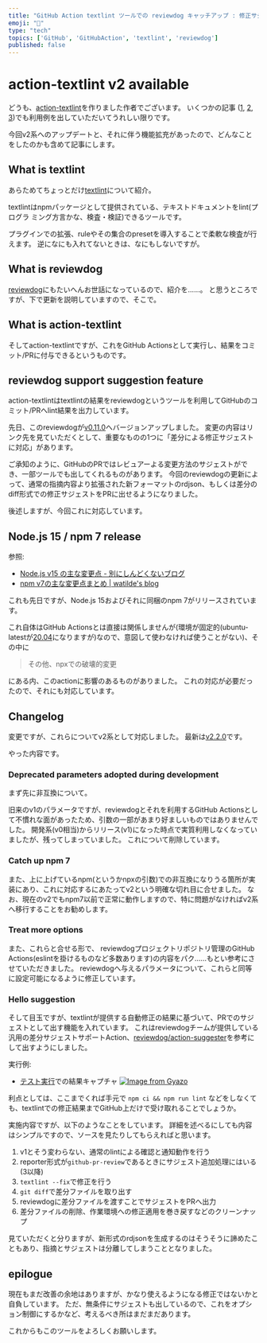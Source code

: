 ```yaml
---
title: "GitHub Action textlint ツールでの reviewdog キャッチアップ : 修正サジェスト"
emoji: "🐶"
type: "tech" 
topics: ['GitHub', 'GitHubAction', 'textlint', 'reviewdog']
published: false
---
```

# action-textlint v2 available

どうも、[action-textlint](https://github.com/tsuyoshicho/action-textlint)を作りました作者でございます。 いくつかの記事 ([1](https://zenn.dev/serima/articles/4dac7baf0b9377b0b58b), [2](https://zenn.dev/srz_zumix/articles/cb21af1a86fc01cb829d), [3](https://zenn.dev/srz_zumix/articles/9404b45e22cdf0f65ddd))でも利用例を出していただいてうれしい限りです。

今回v2系へのアップデートと、それに伴う機能拡充があったので、どんなことをしたのかも含めて記事にします。

## What is textlint

あらためてちょっとだけ[textlint](https://github.com/textlint/textlint)について紹介。

textlintはnpmパッケージとして提供されている、テキストドキュメントをlint(プログラ
ミング方言かな、検査・検証)できるツールです。

プラグインでの拡張、ruleやその集合のpresetを導入することで柔軟な検査が行えます。
逆になにも入れてないときは、なにもしないですが。

## What is reviewdog

[reviewdog](https://github.com/reviewdog/reviewdog)にもたいへんお世話になっているので、紹介を……。
と思うところですが、下で更新を説明していますので、そこで。

## What is action-textlint

そしてaction-textlintですが、これをGitHub Actionsとして実行し、結果をコミット/PRに付与できるというものです。

## reviewdog support suggestion feature

action-textlintはtextlintの結果をreviewdogというツールを利用してGitHubのコミット/PRへlint結果を出力しています。

先日、このreviewdogが[v0.11.0](https://github.com/reviewdog/reviewdog/releases/tag/v0.11.0)へバージョンアップしました。
変更の内容はリンク先を見ていただくとして、重要なものの1つに「差分による修正サジェストに対応」があります。

ご承知のように、GitHubのPRではレビュアーよる変更方法のサジェストができ、一部ツールでも出してくれるものがあります。
今回のreviewdogの更新によって、通常の指摘内容より拡張された新フォーマットのrdjson、もしくは差分のdiff形式での修正サジェストをPRに出せるようになりました。

後述しますが、今回これに対応しています。

## Node.js 15 / npm 7 release

参照:

- [Node\.js v15 の主な変更点 \- 別にしんどくないブログ](https://shisama.hatenablog.com/entry/2020/10/21/004612)
- [npm v7の主な変更点まとめ \| watilde's blog](https://blog.watilde.com/2020/10/14/npm-v7%E3%81%AE%E4%B8%BB%E3%81%AA%E5%A4%89%E6%9B%B4%E7%82%B9%E3%81%BE%E3%81%A8%E3%82%81/)

これも先日ですが、Node.js 15およびそれに同梱のnpm 7がリリースされています。

これ自体はGitHub Actionsとは直接は関係しませんが(環境が固定的(ubuntu-latestが[20.04](https://github.blog/changelog/2020-10-29-github-actions-ubuntu-latest-workflows-will-use-ubuntu-20-04/)になりますが)なので、意図して使わなければ使うことがない)、その中に

> その他、npxでの破壊的変更

にある内、このactionに影響のあるものがありました。
これの対応が必要だったので、それにも対応しています。

## Changelog

変更ですが、これらについてv2系として対応しました。
最新は[v2.2.0](https://github.com/tsuyoshicho/action-textlint/releases/tag/v2.2.0)です。

やった内容です。

### Deprecated parameters adopted during development

まず先に非互換について。

旧来のv1のパラメータですが、reviewdogとそれを利用するGitHub Actionsとして不慣れな面があったため、引数の一部があまり好ましいものではありませんでした。
開発系(v0相当)からリリース(v1)になった時点で実質利用しなくなっていましたが、残ってしまっていました。
これについて削除しています。

### Catch up npm 7

また、上に上げているnpm(というかnpxの引数)での非互換になりうる箇所が実装にあり、これに対応するにあたってv2という明確な切れ目に合せました。
なお、現在のv2でもnpm7以前で正常に動作しますので、特に問題がなければv2系へ移行することをお勧めします。

### Treat more options

また、これらと合せる形で、 reviewdogプロジェクトリポジトリ管理のGitHub Actions(eslintを掛けるものなど多数あります)の内容をパク……もとい参考にさせていただきました。
reviewdogへ与えるパラメータについて、これらと同等に設定可能になるように修正しています。

### Hello suggestion

そして目玉ですが、textlintが提供する自動修正の結果に基づいて、PRでのサジェストとして出す機能を入れています。
これはreviewdogチームが提供している汎用の差分サジェストサポートAction、[reviewdog/action-suggester](https://github.com/reviewdog/action-suggester)を参考にして出すようにしました。

実行例:

- [テスト実行](https://github.com/tsuyoshicho/action-test-repo/pull/3)での結果キャプチャ
  [![Image from Gyazo](https://i.gyazo.com/77649ba3fb4087667bad2e0079404df6.png)](https://gyazo.com/77649ba3fb4087667bad2e0079404df6)

利点としては、ここまでくれば手元で `npm ci && npm run lint` などをしなくても、textlintでの修正結果までGitHub上だけで受け取れることでしょうか。

実施内容ですが、以下のようなことをしています。
詳細を述べるにしても内容はシンプルですので、ソースを見たりしてもらえればと思います。

1. v1とそう変わらない、通常のlintによる確認と通知動作を行う
2. reporter形式が`github-pr-review`であるときにサジェスト追加処理にはいる(3以降)
3. `textlint --fix`で修正を行う
4. `git diff`で差分ファイルを取り出す
5. reviewdogに差分ファイルを渡すことでサジェストをPRへ出力
6. 差分ファイルの削除、作業環境への修正適用を巻き戻すなどのクリーンナップ

見ていただくと分りますが、新形式のrdjsonを生成するのはそうそうに諦めたこともあり、指摘とサジェストは分離してしまうこととなりました。

## epilogue

現在もまだ改善の余地はありますが、かなり使えるようになる修正ではないかと自負しています。
ただ、無条件にサジェストも出しているので、これをオプション制御にするかなど、考えるべき所はまだまだあります。

これからもこのツールをよろしくお願いします。
